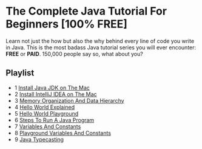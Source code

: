 # The Complete Java Tutorial For Beginners [100% FREE]

Learn not just the how but also the why behind every line of code you write in Java. This is the most badass Java tutorial series you will ever encounter: <b>FREE</b> or <b>PAID</b>. 150,000 people say so, what about you?

## Playlist

* 1 [Install Java JDK on The Mac](https://www.youtube.com/watch?v=8ORAAMr-_-0&t=0s&list=PLonJJ3BVjZW4QfXVLHe6ewOxLne_XFGWB&index=2)
* 2 [Install IntelliJ IDEA on The Mac](https://www.youtube.com/watch?v=O0JfSEqBqNc&t=0s&index=3&list=PLonJJ3BVjZW4QfXVLHe6ewOxLne_XFGWB)
* 3 [Memory Organization And Data Hierarchy](https://www.youtube.com/watch?v=cFetYDDlJPo&t=0s&index=4&list=PLonJJ3BVjZW4QfXVLHe6ewOxLne_XFGWB)
* 4 [Hello World Explained](https://www.youtube.com/watch?v=msKV9FE2u-I&t=0s&index=5&list=PLonJJ3BVjZW4QfXVLHe6ewOxLne_XFGWB)
* 5 [Hello World Playground](https://www.youtube.com/watch?v=WjO7yqvri4I&t=0s&index=6&list=PLonJJ3BVjZW4QfXVLHe6ewOxLne_XFGWB)
* 6 [Steps To Run A Java Program](https://www.youtube.com/watch?v=x6LgrCAaKcY&t=0s&index=7&list=PLonJJ3BVjZW4QfXVLHe6ewOxLne_XFGWB)
* 7 [Variables And Constants](https://www.youtube.com/watch?v=5pfPLtJ1ZD0&t=0s&index=8&list=PLonJJ3BVjZW4QfXVLHe6ewOxLne_XFGWB)
* 8 [Playground Variables And Constants](https://www.youtube.com/watch?v=3jkSkiSPKrg&t=0s&index=9&list=PLonJJ3BVjZW4QfXVLHe6ewOxLne_XFGWB)
* 9 [Java Typecasting](https://www.youtube.com/watch?v=Ai80ZjRl00o&t=0s&index=10&list=PLonJJ3BVjZW4QfXVLHe6ewOxLne_XFGWB)
